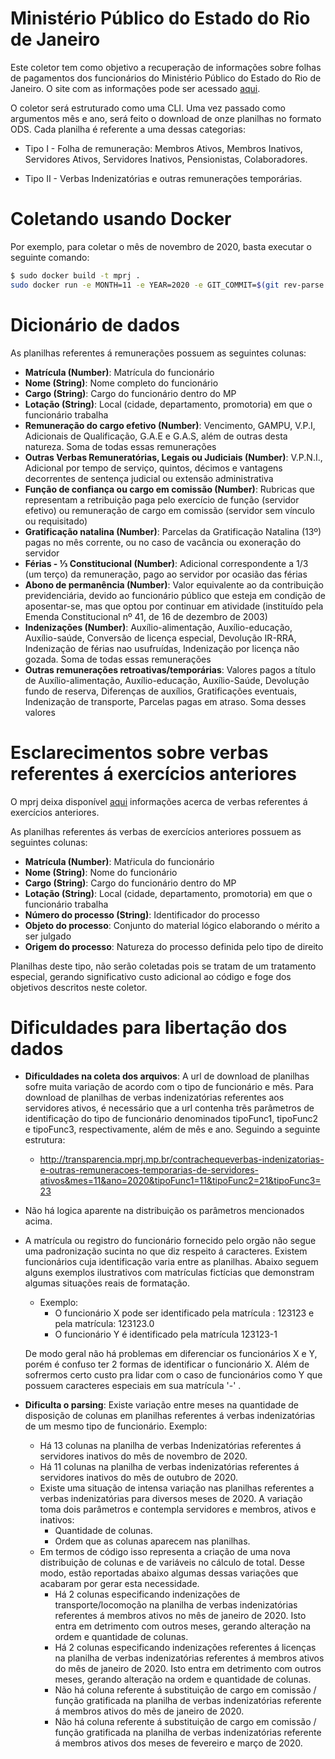 # Ministério Público do Estado do Rio de Janeiro

Este coletor tem como objetivo a recuperação de informações sobre folhas de pagamentos dos funcionários do Ministério Público do Estado do Rio de Janeiro. O site com as informações pode ser acessado [aqui](http://transparencia.mprj.mp.br/contracheque).

O coletor será estruturado como uma CLI. Uma vez passado como argumentos mês e ano, será feito o download de onze planilhas no formato ODS. Cada planilha é referente a uma dessas categorias:

- Tipo I - Folha de remuneração: Membros Ativos, Membros Inativos, Servidores Ativos, Servidores Inativos, Pensionistas, Colaboradores.

- Tipo II - Verbas Indenizatórias e outras remunerações temporárias.

# Coletando usando Docker

Por exemplo, para coletar o mês de novembro de 2020, basta executar o seguinte comando:

```sh
$ sudo docker build -t mprj .
sudo docker run -e MONTH=11 -e YEAR=2020 -e GIT_COMMIT=$(git rev-parse HEAD) -e OUTPUT_FOLDER='/output mprj
```

# Dicionário de dados

As planilhas referentes á remunerações possuem as seguintes colunas:

- **Matrícula (Number)**: Matrícula do funcionário
- **Nome (String)**: Nome completo do funcionário
- **Cargo (String)**: Cargo do funcionário dentro do MP
- **Lotação (String)**: Local (cidade, departamento, promotoria) em que o funcionário trabalha
- **Remuneração do cargo efetivo (Number)**: Vencimento, GAMPU, V.P.I, Adicionais de Qualificação, G.A.E e G.A.S, além de outras desta natureza. Soma de todas essas remunerações
- **Outras Verbas Remuneratórias, Legais ou  Judiciais (Number)**: V.P.N.I., Adicional por tempo de serviço, quintos, décimos e vantagens decorrentes de sentença judicial ou extensão administrativa
- **Função de confiança ou cargo em comissão (Number)**: Rubricas que representam a retribuição paga pelo exercício de função (servidor efetivo) ou remuneração de cargo em comissão (servidor sem vínculo ou requisitado)
- **Gratificação natalina (Number)**: Parcelas da Gratificação Natalina (13º) pagas no mês corrente, ou no caso de vacância ou exoneração do servidor
- **Férias - ⅓ Constitucional (Number)**: Adicional correspondente a 1/3 (um terço) da remuneração, pago ao servidor por ocasião das férias
- **Abono de permanência (Number)**: Valor equivalente ao da contribuição previdenciária, devido ao funcionário público que esteja em condição de aposentar-se, mas que optou por continuar em atividade (instituído pela Emenda Constitucional nº 41, de 16 de dezembro de 2003)
- **Indenizações (Number)**: Auxílio-alimentação, Auxílio-educação, Auxílio-saúde, Conversão de licença especial, Devolução IR-RRA, Indenização de férias nao usufruídas, Indenização por licença não gozada. Soma de todas essas remunerações
- **Outras remunerações retroativas/temporárias**: Valores pagos a título de Auxílio-alimentação, Auxílio-educação, Auxílio-Saúde, Devolução fundo de reserva, Diferenças de auxílios, Gratificações eventuais, Indenização de transporte, Parcelas pagas em atraso. Soma desses valores

# Esclarecimentos sobre verbas referentes á exercícios anteriores

O mprj deixa disponível [aqui](http://transparencia.mprj.mp.br/contracheque/verbas-referentes-a-exercicios-anteriores) informações acerca de verbas referentes á exercícios anteriores.

As planilhas referentes ás verbas de exercícios anteriores possuem as seguintes colunas:

- **Matrícula (Number)**: Matŕicula do funcionário
- **Nome (String)**: Nome do funcionário
- **Cargo (String)**: Cargo do funcionário dentro do MP
- **Lotação (String)**: Local (cidade, departamento, promotoria) em que o funcionário trabalha
- **Número do processo (String)**: Identificador do processo
- **Objeto do processo**: Conjunto do material lógico elaborando o mérito a ser julgado
- **Origem do processo**: Natureza do processo definida pelo tipo de direito

Planilhas deste tipo, não serão coletadas pois se tratam de um tratamento especial, gerando significativo custo adicional ao código e foge dos objetivos descritos neste coletor.

# Dificuldades para libertação dos dados

- **Dificuldades na coleta dos arquivos**: A url de download de planilhas sofre muita variação de acordo com o tipo de funcionário e mês.
    Para download de planilhas de verbas indenizatórias referentes aos servidores ativos, é necessário que a url contenha trẽs parâmetros de identificação do tipo de funcionário denominados tipoFunc1, tipoFunc2 e tipoFunc3, respectivamente, além de mês e ano. Seguindo a seguinte estrutura:

    - http://transparencia.mprj.mp.br/contrachequeverbas-indenizatorias-e-outras-remuneracoes-temporarias-de-servidores-ativos&mes=11&ano=2020&tipoFunc1=11&tipoFunc2=21&tipoFunc3=23

- Não há logica aparente na distribuição os parâmetros mencionados acima.
- A matrícula ou registro do funcionário fornecido pelo orgão não segue uma padronização sucinta no que diz respeito á caracteres. Existem funcionários cuja identificação varia entre as planilhas. Abaixo seguem alguns exemplos ilustrativos com matrículas fictícias que demonstram algumas situações reais de formatação.
    - Exemplo:
        - O funcionário X pode ser identificado pela matrícula : 123123 e pela matrícula: 123123.0
        - O funcionário Y é identificado pela matrícula 123123-1

    De modo geral não há problemas em diferenciar os funcionários X e Y, porém é confuso ter 2 formas de identificar o funcionário X. Além de sofrermos certo custo pra lidar com o caso de funcionários como Y que possuem caracteres especiais em sua matrícula '-' .

- **Dificulta o parsing**: Existe variação entre meses na quantidade de disposição de colunas em planilhas referentes á verbas indenizatórias de um mesmo tipo de funcionário. Exemplo:
    - Há 13 colunas na planilha de verbas Indenizatórias referentes á servidores inativos do mês de novembro de 2020.
    - Há 11 colunas na planilha de verbas indenizatórias referentes á servidores inativos do mẽs de outubro de 2020.
    - Existe uma situação de intensa variação nas planilhas referentes a verbas indenizatórias para diversos meses de 2020. A variação toma dois parâmetros e contempla servidores e membros, ativos e inativos:
      - Quantidade de colunas.
      - Ordem que as colunas aparecem nas planilhas.
    - Em termos de código isso representa a criação de uma nova distribuição de colunas e de variáveis no cálculo de total. Desse modo, estão reportadas abaixo algumas dessas variações que acabaram por gerar esta necessidade.
      - Há 2 colunas especificando indenizações de transporte/locomoção na planilha de verbas indenizatórias referentes á membros ativos no mês de janeiro de 2020. Isto entra em detrimento com outros meses, gerando alteração na ordem e quantidade de colunas.
      - Há 2 colunas especificando indenizações referentes á licenças na planilha de verbas indenizatórias referentes á membros ativos do mês de janeiro de 2020. Isto entra em detrimento com outros meses, gerando alteração na ordem e quantidade de colunas.
      - Não há coluna referente á substituição de cargo em comissão / função gratificada na planilha de verbas indenizatórias referente á membros ativos do mẽs de janeiro de 2020.
      - Não há coluna referente á substituição de cargo em comissão / função gratificada na planilha de verbas indenizatórias referente á membros ativos dos meses de fevereiro e março de 2020.
